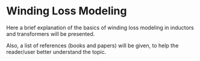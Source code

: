 # Winding Loss Modeling

Here a brief explanation of the basics of winding loss modeling in inductors and transformers will be presented.

Also, a list of references (books and papers) will be given, to help the reader/user better understand the topic.

